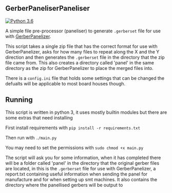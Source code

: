 ## GerberPaneliserPaneliser
[![Python 3.6](https://img.shields.io/badge/python-3.6-blue.svg)](https://www.python.org/downloads/release/python-360/)

A simple file pre-processor (paneliser) to generate `.gerberset` file for use with 
[GerberPanelizer](https://github.com/ThisIsNotRocketScience/GerberTools).

This script takes a single zip file that has the correct format for use
with GerberPanelizer, asks for how many files to repeat along the X and
the Y direction and then generates the `.gerberset` file in the directory
that the zip file came from. This also creates a directory called 'panel'
in the same directory as the zip for GerberPanelizer to place the merged
files into.

There is a `config.ini` file that holds some settings that can be changed
the defualts will be applicable to most board houses though.

## Running
This script is written in python 3, it uses mostly builtin modules but there are some extras that need installing

First install requirements with `pip install -r requirements.txt`

Then run with `./main.py`

You may need to set the permissions with `sudo chmod +x main.py`

The script will ask you for some information, when it has completed there will be a folder called 'panel' in
the directory that the original gerber files are located, in this is the `.gerberset` file for use with
GerberPanelizer, a report.txt containing useful information when sending the panel for manufacture and for
when setting up smt machines. It also contains the directory where the panellised gerbers will be output to
